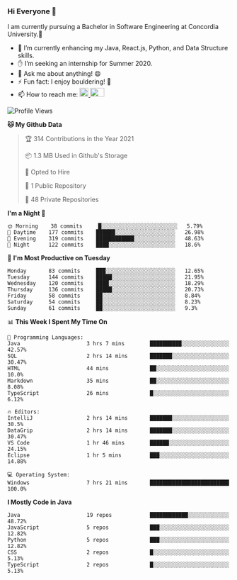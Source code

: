 ### Hi Everyone 👋
I am currently pursuing a Bachelor in Software Engineering at Concordia University.🏫

- 🌱 I’m currently enhancing my Java, React.js, Python, and Data Structure skills.
- ✋ I’m seeking an internship for Summer 2020.
- 💬 Ask me about anything! 😄
- ⚡ Fun fact: I enjoy bouldering! 🧗‍
- 📫 How to reach me: <a href="https://www.linkedin.com/in/siu-tong-ye/" target="_blank"> <img width="20px" width="32" src="https://cdn.jsdelivr.net/npm/simple-icons@v3/icons/linkedin.svg" /> </a> <a href="mailto:SiuTongYe@gmail.com" target="_blank"> <img height="20" width="32" src="https://cdn.jsdelivr.net/npm/simple-icons@v3/icons/gmail.svg" /> </a>

<!--START_SECTION:waka-->
![Profile Views](http://img.shields.io/badge/Profile%20Views-7-blue)

**🐱 My Github Data** 

> 🏆 314 Contributions in the Year 2021
 > 
> 📦 1.3 MB Used in Github's Storage 
 > 
> 💼 Opted to Hire
 > 
> 📜 1 Public Repository 
 > 
> 🔑 48 Private Repositories  
 > 
**I'm a Night 🦉** 

```text
🌞 Morning    38 commits     █░░░░░░░░░░░░░░░░░░░░░░░░   5.79% 
🌆 Daytime    177 commits    ██████░░░░░░░░░░░░░░░░░░░   26.98% 
🌃 Evening    319 commits    ████████████░░░░░░░░░░░░░   48.63% 
🌙 Night      122 commits    ████░░░░░░░░░░░░░░░░░░░░░   18.6%

```
📅 **I'm Most Productive on Tuesday** 

```text
Monday       83 commits     ███░░░░░░░░░░░░░░░░░░░░░░   12.65% 
Tuesday      144 commits    █████░░░░░░░░░░░░░░░░░░░░   21.95% 
Wednesday    120 commits    ████░░░░░░░░░░░░░░░░░░░░░   18.29% 
Thursday     136 commits    █████░░░░░░░░░░░░░░░░░░░░   20.73% 
Friday       58 commits     ██░░░░░░░░░░░░░░░░░░░░░░░   8.84% 
Saturday     54 commits     ██░░░░░░░░░░░░░░░░░░░░░░░   8.23% 
Sunday       61 commits     ██░░░░░░░░░░░░░░░░░░░░░░░   9.3%

```


📊 **This Week I Spent My Time On** 

```text
💬 Programming Languages: 
Java                     3 hrs 7 mins        ██████████░░░░░░░░░░░░░░░   42.57% 
SQL                      2 hrs 14 mins       ███████░░░░░░░░░░░░░░░░░░   30.47% 
HTML                     44 mins             ██░░░░░░░░░░░░░░░░░░░░░░░   10.0% 
Markdown                 35 mins             ██░░░░░░░░░░░░░░░░░░░░░░░   8.08% 
TypeScript               26 mins             █░░░░░░░░░░░░░░░░░░░░░░░░   6.12%

🔥 Editors: 
IntelliJ                 2 hrs 14 mins       ███████░░░░░░░░░░░░░░░░░░   30.5% 
DataGrip                 2 hrs 14 mins       ███████░░░░░░░░░░░░░░░░░░   30.47% 
VS Code                  1 hr 46 mins        ██████░░░░░░░░░░░░░░░░░░░   24.15% 
Eclipse                  1 hr 5 mins         ███░░░░░░░░░░░░░░░░░░░░░░   14.88%

💻 Operating System: 
Windows                  7 hrs 21 mins       █████████████████████████   100.0%

```

**I Mostly Code in Java** 

```text
Java                     19 repos            ████████████░░░░░░░░░░░░░   48.72% 
JavaScript               5 repos             ███░░░░░░░░░░░░░░░░░░░░░░   12.82% 
Python                   5 repos             ███░░░░░░░░░░░░░░░░░░░░░░   12.82% 
CSS                      2 repos             █░░░░░░░░░░░░░░░░░░░░░░░░   5.13% 
TypeScript               2 repos             █░░░░░░░░░░░░░░░░░░░░░░░░   5.13%

```



<!--END_SECTION:waka-->
